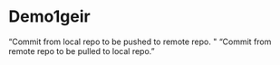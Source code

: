 # Demo1geir
 “Commit from local repo to be pushed to remote repo. "
“Commit from remote repo to be pulled to local repo.”
